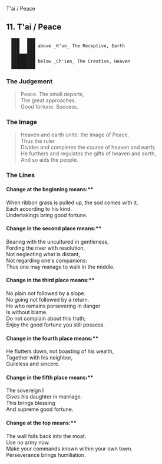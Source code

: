 T'ai / Peace
## 11. T'ai / Peace
      ███   ███
      ███   ███ above _K'un_ The Receptive, Earth  
      ███   ███
      █████████
      █████████ below _Ch'ien_ The Creative, Heaven  
      █████████
### The Judgement
> Peace. The small departs,  
 The great approaches.  
 Good fortune. Success.
### The Image
> Heaven and earth unite: the image of Peace.  
 Thus the ruler  
 Divides and completes the course of heaven and earth;  
 He furthers and regulates the gifts of heaven and earth,  
 And so aids the people.
### The Lines

#### Change at the beginning means:**  
 When ribbon grass is pulled up, the sod comes with it.  
 Each according to his kind.  
 Undertakings bring good fortune.
#### Change in the second place means:**  
 Bearing with the uncultured in gentleness,  
 Fording the river with resolution,  
 Not neglecting what is distant,  
 Not regarding one's companions:  
 Thus one may manage to walk in the middle.
#### Change in the third place means:**  
 No plain not followed by a slope.  
 No going not followed by a return.  
 He who remains persevering in danger  
 Is without blame.  
 Do not complain about this truth;  
 Enjoy the good fortune you still possess.
#### Change in the fourth place means:**  
 He flutters down, not boasting of his wealth,  
 Together with his neighbor,  
 Guileless and sincere.
#### Change in the fifth place means:**  
 The sovereign I  
 Gives his daughter in marriage.  
 This brings blessing  
 And supreme good fortune.
#### Change at the top means:**  
 The wall falls back into the moat.  
 Use no army now.  
 Make your commands known within your own town.  
 Perseverance brings humiliation.



